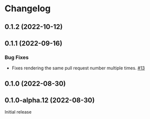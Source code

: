 # Changelog

## 0.1.2 (2022-10-12)

## 0.1.1 (2022-09-16)


### Bug Fixes

- Fixes rendering the same pull request number multiple times.
  [#13](https://github.com/pulumi/pulumi/pulls/13)

## 0.1.0 (2022-08-30)

## 0.1.0-alpha.12 (2022-08-30)

Initial release